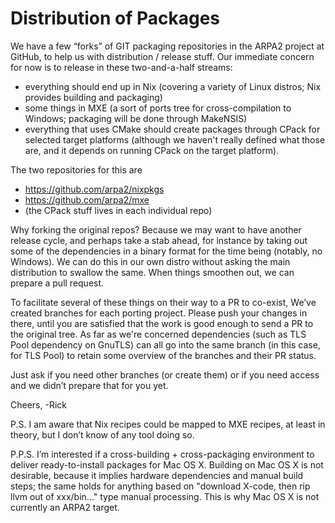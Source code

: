 # Distribution of Packages

We have a few “forks” of GIT packaging repositories in the ARPA2 project
at GitHub, to help us with distribution / release stuff. Our immediate
concern for now is to release in these two-and-a-half streams:

  * everything should end up in Nix (covering a variety of Linux
    distros; Nix provides building and packaging)
  * some things in MXE (a sort of ports tree for cross-compilation to
    Windows; packaging will be done through MakeNSIS)
  * everything that uses CMake should create packages through
    CPack for selected target platforms (although we haven't
    really defined what those are, and it depends on running
    CPack on the target platform).

The two repositories for this are

  * https://github.com/arpa2/nixpkgs
  * https://github.com/arpa2/mxe
  * (the CPack stuff lives in each individual repo)

Why forking the original repos? Because we may want to have another release
cycle, and perhaps take a stab ahead, for instance by taking out some of
the dependencies in a binary format for the time being (notably, no
Windows). We can do this in our own distro without asking the main
distribution to swallow the same. When things smoothen out, we can
prepare a pull request.

To facilitate several of these things on their way to a PR to co-exist,
We’ve created branches for each porting project. Please push your changes
in there, until you are satisfied that the work is good enough to send a
PR to the original tree. As far as we're concerned dependencies (such as
TLS Pool dependency on GnuTLS) can all go into the same branch (in this
case, for TLS Pool) to retain some overview of the branches and their PR
status.

Just ask if you need other branches (or create them) or
if you need access and we didn’t prepare that for you yet.

Cheers,
-Rick

P.S. I am aware that Nix recipes could be mapped to MXE recipes, at
least in theory, but I don’t know of any tool doing so.

P.P.S. I’m interested if a cross-building + cross-packaging environment
to deliver ready-to-install packages for Mac OS X. Building on Mac OS X
is not desirable, because it implies hardware dependencies and manual
build steps; the same holds for anything based on "download X-code, then
rip llvm out of xxx/bin..." type manual processing. This is why Mac OS X
is not currently an ARPA2 target.


